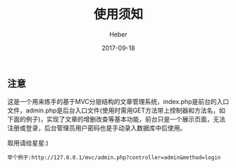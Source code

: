 ﻿---
layout:     post
title:      使用须知
subtitle:   
date:       2017-09-18
author:     Heber
header-img: 
catalog: true
tags:
    - readme
---

## 注意

这是一个用来练手的基于MVC分层结构的文章管理系统，index.php是前台的入口文件，admin.php是后台入口文件(使用时需用GET方法带上控制器和方法名，如下面的例子)，实现了文章的增删改查等基本功能，前台只是一个展示页面，无法注册或登录，后台管理员用户密码也是手动录入数据库中后使用。

取用请给星星:)

```objc
举个例子:http://127.0.0.1/mvc/admin.php?controller=admin&method=login
```

